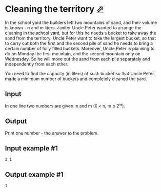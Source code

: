 # Cleaning the territory [⬀](https://www.e-olymp.com/en/contests/8860/problems/76519)

In the school yard the builders left two mountains of sand, and their volume is known - n and m liters. Janitor Uncle Peter wanted to arrange the cleaning in the school yard, but for this he needs a bucket to take away the sand from the territory. Uncle Peter want to take the largest bucket, so that to carry out both the first and the second pile of sand he needs to bring a certain number of fully filled buckets. Moreover, Uncle Peter is planning to do on Monday the first mountain, and the second mountain only on Wednesday. So he will move out the sand from each pile separately and independently from each other.

You need to find the capacity (in liters) of such bucket so that Uncle Peter made a minimum number of buckets and completely cleaned the yard.

## Input

In one line two numbers are given: n and m (0 < n, m ≤ 2¹⁶).

## Output

Print one number - the answer to the problem.


## Input example #1

```
2 1
```

## Output example #1

```
1
```
